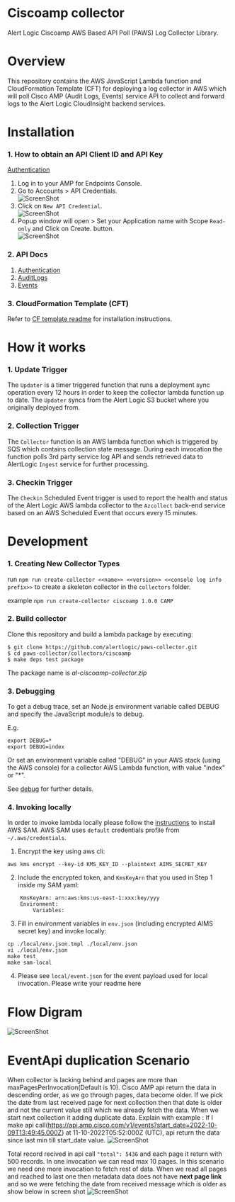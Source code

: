 # Ciscoamp collector
Alert Logic Ciscoamp AWS Based API Poll (PAWS) Log Collector Library.

# Overview
This repository contains the AWS JavaScript Lambda function and CloudFormation 
Template (CFT) for deploying a log collector in AWS which will poll Cisco AMP (Audit Logs, Events) service API to collect and 
forward logs to the Alert Logic CloudInsight backend services.

# Installation

### 1. How to obtain an API Client ID and API Key

[Authentication](https://api-docs.amp.cisco.com/api_resources?api_host=api.amp.cisco.com&api_version=v1)

1. Log in to your AMP for Endpoints Console.
2. Go to Accounts > API Credentials.<br />
![ScreenShot](./docs/Ciscoamp_img1.png)
3. Click on `New API Credential`.<br />
![ScreenShot](./docs/Ciscoamp_img2.png)
4. Popup window will open > Set your Application name with Scope `Read-only` and Click on Create. button.<br />
![ScreenShot](./docs/Ciscoamp_img3.png)

### 2. API Docs

1. [Authentication](https://api-docs.amp.cisco.com/api_resources?api_host=api.amp.cisco.com&api_version=v1) 
2. [AuditLogs](https://api-docs.amp.cisco.com/api_actions/details?api_action=GET+%2Fv1%2Faudit_logs&api_host=api.amp.cisco.com&api_resource=AuditLog&api_version=v1)
3. [Events](https://api-docs.amp.cisco.com/api_actions/details?api_action=GET+%2Fv1%2Fevents&api_host=api.amp.cisco.com&api_resource=Event&api_version=v1)  

### 3. CloudFormation Template (CFT)

Refer to [CF template readme](./cfn/README-CISCOAMP.md) for installation instructions.

# How it works

### 1. Update Trigger

The `Updater` is a timer triggered function that runs a deployment sync operation 
every 12 hours in order to keep the collector lambda function up to date.
The `Updater` syncs from the Alert Logic S3 bucket where you originally deployed from.

### 2. Collection Trigger

The `Collector` function is an AWS lambda function which is triggered by SQS which contains collection state message.
During each invocation the function polls 3rd party service log API and sends retrieved data to 
AlertLogic `Ingest` service for further processing.

### 3. Checkin Trigger

The `Checkin` Scheduled Event trigger is used to report the health and status of 
the Alert Logic AWS lambda collector to the `Azcollect` back-end service based on 
an AWS Scheduled Event that occurs every 15 minutes.


# Development

### 1. Creating New Collector Types
run `npm run create-collector <<name>> <<version>> <<console log info prefix>>` to create a skeleton collector in the `collectors` folder.

example `npm run create-collector ciscoamp 1.0.0 CAMP`

### 2. Build collector
Clone this repository and build a lambda package by executing:
```
$ git clone https://github.com/alertlogic/paws-collector.git
$ cd paws-collector/collectors/ciscoamp
$ make deps test package
```

The package name is *al-ciscoamp-collector.zip*

### 3. Debugging

To get a debug trace, set an Node.js environment variable called DEBUG and
specify the JavaScript module/s to debug.

E.g.

```
export DEBUG=*
export DEBUG=index
```

Or set an environment variable called "DEBUG" in your AWS stack (using the AWS 
console) for a collector AWS Lambda function, with value "index" or "\*".

See [debug](https://www.npmjs.com/package/debug) for further details.

### 4. Invoking locally

In order to invoke lambda locally please follow the [instructions](https://docs.aws.amazon.com/lambda/latest/dg/sam-cli-requirements.html) to install AWS SAM.
AWS SAM uses `default` credentials profile from `~/.aws/credentials`.

  1. Encrypt the key using aws cli:
```
aws kms encrypt --key-id KMS_KEY_ID --plaintext AIMS_SECRET_KEY
```
  2. Include the encrypted token, and `KmsKeyArn` that you used in Step 1 inside my SAM yaml:
```
    KmsKeyArn: arn:aws:kms:us-east-1:xxx:key/yyy
    Environment:
        Variables:
```
  3. Fill in environment variables in `env.json` (including encrypted AIMS secret key) and invoke locally:

```
cp ./local/env.json.tmpl ./local/env.json
vi ./local/env.json
make test
make sam-local
```
  4. Please see `local/event.json` for the event payload used for local invocation.
Please write your readme here


# Flow Digram
![ScreenShot](./docs/CiscoAMP_flow_diagram.png)

# EventApi duplication Scenario
When collector is lacking behind and pages are more than maxPagesPerInvocation(Default is 10).
Cisco AMP api return the data in descending order, as we go through pages, data become older. If we pick the date from last received page for next collection then that date is older and not the current value still which we already fetch the data. 
When we start next collection it adding duplicate data.
Explain  with example :
If I make api call(https://api.amp.cisco.com/v1/events?start_date=2022-10-09T13:49:45.000Z) at 11-10-2022T05:52:000Z (UTC), api return the data since last min till start_date value.
![ScreenShot](./docs/CiscoAMP_EventApi_response.png)

Total record recived in api call `"total": 5436` and each page it return with 500 records. In one invocation we can read max 10 pages. In this scenario we need one more invocation to fetch rest of data.
When we read all pages and reached to last one then metadata data does not have **next page link** and so we were fetching the date from received message which is older as show below in screen shot
![ScreenShot](./docs/CiscoAMP_EventApi_last_response.png)